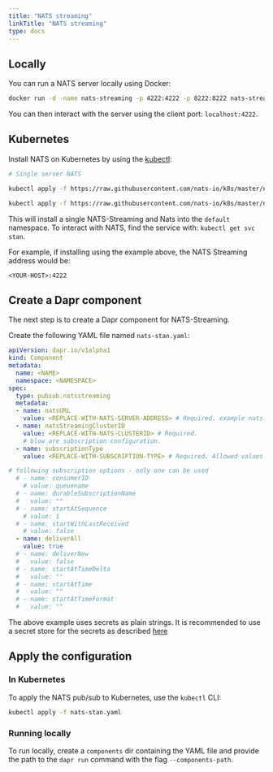 ```yaml
---
title: "NATS streaming"
linkTitle: "NATS streaming"
type: docs
---
```


## Locally

You can run a NATS server locally using Docker:

```bash
docker run -d -name nats-streaming -p 4222:4222 -p 8222:8222 nats-streaming
```

You can then interact with the server using the client port: `localhost:4222`.

## Kubernetes

Install NATS on Kubernetes by using the [kubectl](https://docs.nats.io/nats-on-kubernetes/minimal-setup):

```bash
# Single server NATS

kubectl apply -f https://raw.githubusercontent.com/nats-io/k8s/master/nats-server/single-server-nats.yml

kubectl apply -f https://raw.githubusercontent.com/nats-io/k8s/master/nats-streaming-server/single-server-stan.yml
```

This will install a single NATS-Streaming and Nats into the `default` namespace.
To interact with NATS, find the service with: `kubectl get svc stan`.

For example, if installing using the example above, the NATS Streaming address would be:

`<YOUR-HOST>:4222`

## Create a Dapr component

The next step is to create a Dapr component for NATS-Streaming.

Create the following YAML file named `nats-stan.yaml`:

```yaml
apiVersion: dapr.io/v1alpha1
kind: Component
metadata:
  name: <NAME>
  namespace: <NAMESPACE>
spec:
  type: pubsub.natsstreaming
  metadata:
  - name: natsURL
    value: <REPLACE-WITH-NATS-SERVER-ADDRESS> # Required. example nats://localhost:4222
  - name: natsStreamingClusterID
    value: <REPLACE-WITH-NATS-CLUSTERID> # Required.
    # blow are subscription configuration.
  - name: subscriptionType
    value: <REPLACE-WITH-SUBSCRIPTION-TYPE> # Required. Allowed values: topic, queue.

# following subscription options - only one can be used
  # - name: consumerID
    # value: queuename
  # - name: durableSubscriptionName
  #   value: ""
  # - name: startAtSequence
    # value: 1
  # - name: startWithLastReceived
    # value: false
  - name: deliverAll
    value: true
  # - name: deliverNew
  #   value: false
  # - name: startAtTimeDelta
  #   value: ""
  # - name: startAtTime
  #   value: ""
  # - name: startAtTimeFormat
  #   value: ""
```


The above example uses secrets as plain strings. It is recommended to use a secret store for the secrets as described [here](../../concepts/secrets/README.md)

## Apply the configuration

### In Kubernetes

To apply the NATS pub/sub to Kubernetes, use the `kubectl` CLI:

```bash
kubectl apply -f nats-stan.yaml
```

### Running locally

To run locally, create a `components` dir containing the YAML file and provide the path to the `dapr run` command with the flag `--components-path`.
